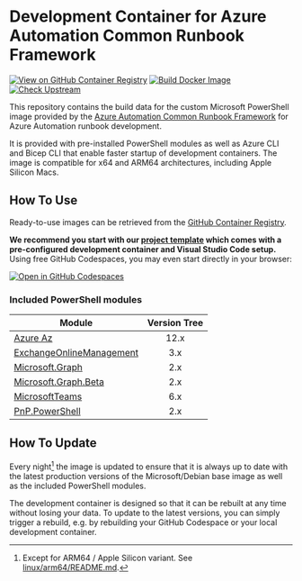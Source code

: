 # Development Container for Azure Automation Common Runbook Framework

[![View on GitHub Container Registry](https://img.shields.io/badge/View%20on-GitHub%20Container%20Registry-blue?logo=github)](https://ghcr.io/workoho/azauto-common-runbook-fw)
[![Build Docker Image](https://github.com/workoho/AzAuto-Common-Runbook-FW.Docker/actions/workflows/docker.yml/badge.svg)](https://github.com/workoho/AzAuto-Common-Runbook-FW.Docker/actions/workflows/docker.yml)
[![Check Upstream](https://github.com/workoho/AzAuto-Common-Runbook-FW.Docker/actions/workflows/upstreams.yml/badge.svg)](https://github.com/workoho/AzAuto-Common-Runbook-FW.Docker/actions/workflows/upstreams.yml)

This repository contains the build data for the custom Microsoft PowerShell image provided by the [Azure Automation Common Runbook Framework](https://github.com/workoho/AzAuto-Common-Runbook-FW) for Azure Automation runbook development.

It is provided with pre-installed PowerShell modules as well as Azure CLI and Bicep CLI that enable faster startup of development containers. The image is compatible for x64 and ARM64 architectures, including Apple Silicon Macs.

## How To Use

Ready-to-use images can be retrieved from the [GitHub Container Registry](https://ghcr.io/workoho/azauto-common-runbook-fw).

**We recommend you start with our [project template](https://github.com/workoho/AzAuto-Project.tmpl) which comes with a pre-configured development container and Visual Studio Code setup.** Using free GitHub Codespaces, you may even start directly in your browser:

[![Open in GitHub Codespaces](https://github.com/codespaces/badge.svg)](https://codespaces.new/Workoho/AzAuto-Project.tmpl)

### Included PowerShell modules

| Module                           | Version Tree |
| ---------------------------------|:------------:|
| [Azure Az][1]                    |         12.x |
| [ExchangeOnlineManagement][2]    |          3.x |
| [Microsoft.Graph][3]             |          2.x |
| [Microsoft.Graph.Beta][4]        |          2.x |
| [MicrosoftTeams][5]              |          6.x |
| [PnP.PowerShell][6]              |          2.x |

[1]: https://learn.microsoft.com/en-us/powershell/azure/new-azureps-module-az
[2]: https://learn.microsoft.com/en-us/powershell/exchange/exchange-online-powershell
[3]: https://learn.microsoft.com/en-us/powershell/microsoftgraph/?view=graph-powershell-1.0
[4]: https://learn.microsoft.com/en-us/powershell/microsoftgraph/?view=graph-powershell-beta
[5]: https://learn.microsoft.com/en-us/microsoftteams/teams-powershell-overview
[6]: https://pnp.github.io/powershell/

## How To Update

Every night[^1] the image is updated to ensure that it is always up to date with the latest production versions of the Microsoft/Debian base image as well as the included PowerShell modules.

The development container is designed so that it can be rebuilt at any time without losing your data. To update to the latest versions, you can simply trigger a rebuild, e.g. by rebuilding your GitHub Codespace or your local development container.



[^1]: Except for ARM64 / Apple Silicon variant. See [linux/arm64/README.md](https://github.com/workoho/AzAuto-Common-Runbook-FW.Docker/blob/main/linux/arm64/README.md).
